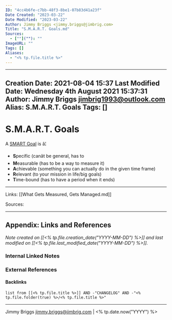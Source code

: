 ```yaml
---
ID: "4cc4b6fe-c7bb-48f3-8be1-07b83d41a23f"
Date Created: "2023-03-22"
Date Modified: "2023-03-22"
Author: Jimmy Briggs <jimmy.briggs@jimbrig.com>
Title: "S.M.A.R.T. Goals.md"
Sources: 
  - [""](""): ""
ImageURL: ""
Tags: []
Aliases:
  - "<% tp.file.title %>"
---
```


---
Creation Date: 2021-08-04 15:37
Last Modified Date: Wednesday 4th August 2021 15:37:31
Author: Jimmy Briggs <jimbrig1993@outlook.com>
Alias: S.M.A.R.T. Goals
Tags: []
---

# S.M.A.R.T. Goals

A [SMART Goal](app://obsidian.md/S.M.A.R.T.%20Goals) is â¦  

-   **S**pecific (canât be general, has to
-   **M**easurable (has to be a way to measure it)
-   **A**chievable (something you can actually do in the given time frame)
-   **R**elevant (to your mission in life/big goals)
-   **T**ime-bound (has to have a period when it ends)

***

Links: [[What Gets Measured, Gets Managed.md]]

Sources:



***

## Appendix: Links and References

*Note created on [[<% tp.file.creation_date("YYYY-MM-DD") %>]] and last modified on [[<% tp.file.last_modified_date("YYYY-MM-DD") %>]].*

### Internal Linked Notes

### External References

#### Backlinks

```dataview
list from [[<% tp.file.title %>]] AND -"CHANGELOG" AND -"<% tp.file.folder(true) %>/<% tp.file.title %>"
```


***

Jimmy Briggs <jimmy.briggs@jimbrig.com> | <% tp.date.now("YYYY") %>